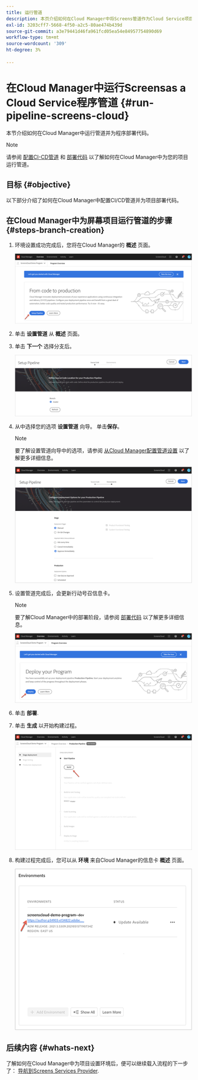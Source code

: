 ```yaml
---
title: 运行管道
description: 本页介绍如何在Cloud Manager中将Screens管道作为Cloud Service项目运行。
exl-id: 3203cff7-5668-4f50-a2c5-80ae474b439d
source-git-commit: a3e79441d46fa961fcd05ea54e84957754890d69
workflow-type: tm+mt
source-wordcount: '309'
ht-degree: 3%

---
```


# 在Cloud Manager中运行Screensas a Cloud Service程序管道 {#run-pipeline-screens-cloud}

本节介绍如何在Cloud Manager中运行管道并为程序部署代码。

>[!NOTE]
>请参阅 [配置CI-CD管道](https://experienceleague.adobe.com/docs/experience-manager-cloud-service/content/implementing/using-cloud-manager/cicd-pipelines/configuring-production-pipelines.html?lang=en) 和 [部署代码](https://experienceleague.adobe.com/docs/experience-manager-cloud-service/content/implementing/using-cloud-manager/deploy-code.html?lang=en) 以了解如何在Cloud Manager中为您的项目运行管道。

## 目标 {#objective}

以下部分介绍了如何在Cloud Manager中配置CI/CD管道并为项目部署代码。

## 在Cloud Manager中为屏幕项目运行管道的步骤 {#steps-branch-creation}

1. 环境设置成功完成后，您将在Cloud Manager的 **概述** 页面。

   ![图像](/help/screens-cloud/assets/onboarding/add-environ3.png)

1. 单击 **设置管道** 从 **概述** 页面。

1. 单击 **下一个** 选择分支后。

   ![图像](/help/screens-cloud/assets/onboarding/run-pipeline1.png)

1. 从中选择您的选项 **设置管道** 向导。 单击&#x200B;**保存**。

   >[!NOTE]
   >要了解设置管道向导中的选项，请参阅 [从Cloud Manager配置管道设置](https://experienceleague.adobe.com/docs/experience-manager-cloud-service/content/implementing/using-cloud-manager/cicd-pipelines/configuring-production-pipelines.html?lang=en) 以了解更多详细信息。

   ![图像](/help/screens-cloud/assets/onboarding/run-pipeline2-a.png)

1. 设置管道完成后，会更新行动号召信息卡。

   >[!NOTE]
   >要了解Cloud Manager中的部署阶段，请参阅 [部署代码](https://experienceleague.adobe.com/docs/experience-manager-cloud-service/content/implementing/using-cloud-manager/deploy-code.html?lang=en) 以了解更多详细信息。

   ![图像](/help/screens-cloud/assets/onboarding/run-pipeline3.png)

1. 单击 **部署**.

1. 单击 **生成** 以开始构建过程。

   ![图像](/help/screens-cloud/assets/onboarding/run-pipeline4.png)

1. 构建过程完成后，您可以从 **环境** 来自Cloud Manager的信息卡 **概述** 页面。

   ![图像](/help/screens-cloud/assets/onboarding/run-pipeline5.png)

## 后续内容 {#whats-next}

了解如何在Cloud Manager中为项目设置环境后，便可以继续载入流程的下一步了： [导航到Screens Services Provider](/help/screens-cloud/configuring/navigating-to-screens-services-provider.md).
